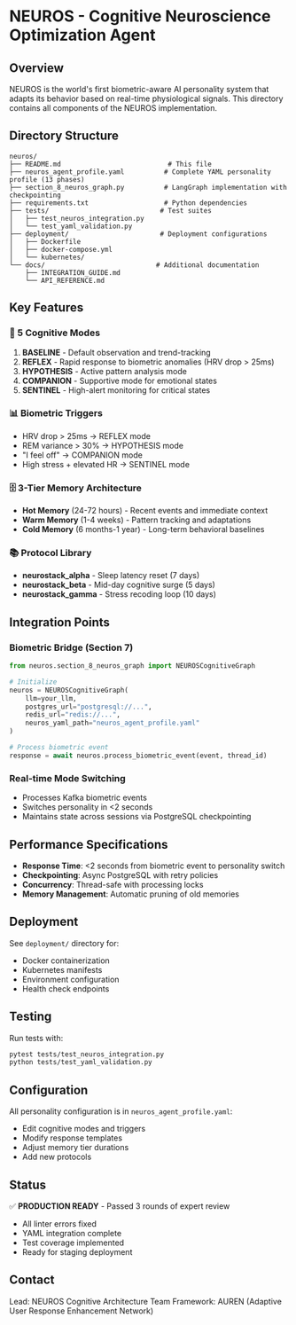 # NEUROS - Cognitive Neuroscience Optimization Agent

## Overview

NEUROS is the world's first biometric-aware AI personality system that adapts its behavior based on real-time physiological signals. This directory contains all components of the NEUROS implementation.

## Directory Structure

```
neuros/
├── README.md                           # This file
├── neuros_agent_profile.yaml          # Complete YAML personality profile (13 phases)
├── section_8_neuros_graph.py          # LangGraph implementation with checkpointing
├── requirements.txt                   # Python dependencies
├── tests/                            # Test suites
│   ├── test_neuros_integration.py
│   └── test_yaml_validation.py
├── deployment/                       # Deployment configurations
│   ├── Dockerfile
│   ├── docker-compose.yml
│   └── kubernetes/
└── docs/                            # Additional documentation
    ├── INTEGRATION_GUIDE.md
    └── API_REFERENCE.md
```

## Key Features

### 🧠 5 Cognitive Modes

1. **BASELINE** - Default observation and trend-tracking
2. **REFLEX** - Rapid response to biometric anomalies (HRV drop > 25ms)
3. **HYPOTHESIS** - Active pattern analysis mode
4. **COMPANION** - Supportive mode for emotional states
5. **SENTINEL** - High-alert monitoring for critical states

### 📊 Biometric Triggers

- HRV drop > 25ms → REFLEX mode
- REM variance > 30% → HYPOTHESIS mode
- "I feel off" → COMPANION mode
- High stress + elevated HR → SENTINEL mode

### 🗄️ 3-Tier Memory Architecture

- **Hot Memory** (24-72 hours) - Recent events and immediate context
- **Warm Memory** (1-4 weeks) - Pattern tracking and adaptations
- **Cold Memory** (6 months-1 year) - Long-term behavioral baselines

### 📚 Protocol Library

- **neurostack_alpha** - Sleep latency reset (7 days)
- **neurostack_beta** - Mid-day cognitive surge (5 days)
- **neurostack_gamma** - Stress recoding loop (10 days)

## Integration Points

### Biometric Bridge (Section 7)
```python
from neuros.section_8_neuros_graph import NEUROSCognitiveGraph

# Initialize
neuros = NEUROSCognitiveGraph(
    llm=your_llm,
    postgres_url="postgresql://...",
    redis_url="redis://...",
    neuros_yaml_path="neuros_agent_profile.yaml"
)

# Process biometric event
response = await neuros.process_biometric_event(event, thread_id)
```

### Real-time Mode Switching
- Processes Kafka biometric events
- Switches personality in <2 seconds
- Maintains state across sessions via PostgreSQL checkpointing

## Performance Specifications

- **Response Time**: <2 seconds from biometric event to personality switch
- **Checkpointing**: Async PostgreSQL with retry policies
- **Concurrency**: Thread-safe with processing locks
- **Memory Management**: Automatic pruning of old memories

## Deployment

See `deployment/` directory for:
- Docker containerization
- Kubernetes manifests
- Environment configuration
- Health check endpoints

## Testing

Run tests with:
```bash
pytest tests/test_neuros_integration.py
python tests/test_yaml_validation.py
```

## Configuration

All personality configuration is in `neuros_agent_profile.yaml`:
- Edit cognitive modes and triggers
- Modify response templates
- Adjust memory tier durations
- Add new protocols

## Status

✅ **PRODUCTION READY** - Passed 3 rounds of expert review
- All linter errors fixed
- YAML integration complete
- Test coverage implemented
- Ready for staging deployment

## Contact

Lead: NEUROS Cognitive Architecture Team
Framework: AUREN (Adaptive User Response Enhancement Network) 